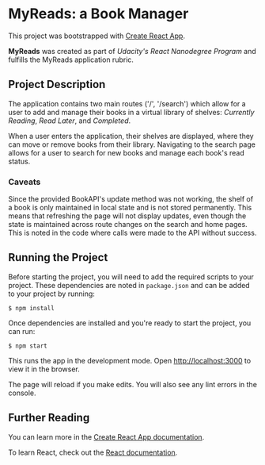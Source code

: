 # MyReads: a Book Manager

This project was bootstrapped with [Create React App](https://github.com/facebook/create-react-app).

**MyReads** was created as part of *Udacity's React Nanodegree Program* and fulfills the MyReads application rubric.

## Project Description

The application contains two main routes ('/', '/search') which allow for a user to add and manage their books in a virtual library of shelves: *Currently Reading*, *Read Later*, and *Completed*.

When a user enters the application, their shelves are displayed, where they can move or remove books from their library. Navigating to the search page allows for a user to search for new books and manage each book's read status.

### Caveats

Since the provided BookAPI's update method was not working, the shelf of a book is only maintained in local state and is not stored permanently. This means that refreshing the page will not display updates, even though the state is maintained across route changes on the search and home pages. This is noted in the code where calls were made to the API without success.

## Running the Project

Before starting the project, you will need to add the required scripts to your project. These dependencies are noted in `package.json` and can be added to your project by running:

```
$ npm install
```

Once dependencies are installed and you're ready to start the project, you can run:

```
$ npm start
```

This runs the app in the development mode. Open [http://localhost:3000](http://localhost:3000) to view it in the browser.

The page will reload if you make edits. You will also see any lint errors in the console.

## Further Reading

You can learn more in the [Create React App documentation](https://facebook.github.io/create-react-app/docs/getting-started).

To learn React, check out the [React documentation](https://reactjs.org/).